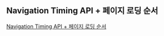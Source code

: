 ## Navigation Timing API + 페이지 로딩 순서
[Navigation Timing API + 페이지 로딩 순서](https://www.notion.so/4112143f5564448598374f79865d70f4)
